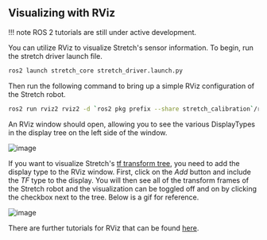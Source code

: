 ## Visualizing with RViz

!!! note
    ROS 2 tutorials are still under active development. 

You can utilize RViz to visualize Stretch's sensor information. To begin, run the stretch driver launch file.

```{.bash .shell-prompt}
ros2 launch stretch_core stretch_driver.launch.py
```

Then run the following command to bring up a simple RViz configuration of the Stretch robot.

```{.bash .shell-prompt}
ros2 run rviz2 rviz2 -d `ros2 pkg prefix --share stretch_calibration`/rviz/stretch_simple_test.rviz
```

An RViz window should open, allowing you to see the various DisplayTypes in the display tree on the left side of the window.

![image](https://raw.githubusercontent.com/hello-robot/stretch_tutorials/ROS2/images/simple_rviz.png)

If you want to visualize Stretch's [tf transform tree](http://wiki.ros.org/rviz/DisplayTypes/TF), you need to add the display type to the RViz window. First, click on the *Add* button and include the *TF*  type to the display. You will then see all of the transform frames of the Stretch robot and the visualization can be toggled off and on by clicking the checkbox next to the tree. Below is a gif for reference.

![image](https://raw.githubusercontent.com/hello-robot/stretch_tutorials/ROS2/images/rviz_adding_tf.gif)

There are further tutorials for RViz that can be found [here](http://wiki.ros.org/rviz/Tutorials).
